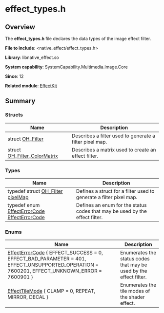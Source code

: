 # effect_types.h


## Overview

The **effect_types.h** file declares the data types of the image effect filter.

**File to include**: &lt;native_effect/effect_types.h&gt;

**Library**: libnative_effect.so

**System capability**: SystemCapability.Multimedia.Image.Core

**Since**: 12

**Related module**: [EffectKit](effect_kit.md)


## Summary


### Structs

| Name| Description| 
| -------- | -------- |
| struct  [OH_Filter](_o_h___filter.md) | Describes a filter used to generate a filter pixel map.| 
| struct  [OH_Filter_ColorMatrix](_o_h___filter___color_matrix.md) | Describes a matrix used to create an effect filter.| 


### Types

| Name| Description| 
| -------- | -------- |
| typedef struct [OH_Filter](_o_h___filter.md)  [pixelMap](effect_kit.md#pixelmap) | Defines a struct for a filter used to generate a filter pixel map.| 
| typedef enum [EffectErrorCode](effect_kit.md#effecterrorcode)  [EffectErrorCode](effect_kit.md#effecterrorcode) | Defines an enum for the status codes that may be used by the effect filter.| 


### Enums

| Name| Description| 
| -------- | -------- |
| [EffectErrorCode](effect_kit.md#effecterrorcode) { EFFECT_SUCCESS = 0, EFFECT_BAD_PARAMETER = 401, EFFECT_UNSUPPORTED_OPERATION = 7600201, EFFECT_UNKNOWN_ERROR = 7600901 } | Enumerates the status codes that may be used by the effect filter.| 
| [EffectTileMode](effect_kit.md#effecttilemode) { CLAMP = 0, REPEAT, MIRROR, DECAL } | Enumerates the tile modes of the shader effect.| 
